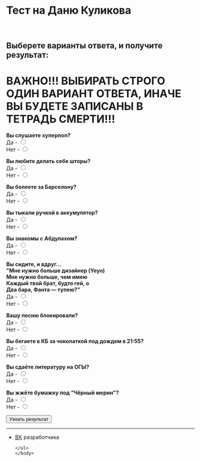 <!DOCTYPE html>
<html>
	<head>
		<title>Тест на Даню Куликова</title>
		<meta charset="utf-8">	
		<link rel="stylesheet" href="main.css"/>
		<link rel="preconnect" href="https://fonts.googleapis.com">
<link rel="preconnect" href="https://fonts.gstatic.com" crossorigin>
<link href="https://fonts.googleapis.com/css2?family=Raleway:wght@300&display=swap" rel="stylesheet">
	</head>
	<body>
		<h1 class="title">Тест на Даню Куликова</h1> <br>
 <h2 class="title">Выберете варианты ответа, и получите результат:</h2>
 <h1 class="title">ВАЖНО!!! ВЫБИРАТЬ СТРОГО ОДИН ВАРИАНТ ОТВЕТА, ИНАЧЕ ВЫ БУДЕТЕ ЗАПИСАНЫ В ТЕТРАДЬ СМЕРТИ!!!</h1>
 <div class="text">
	 <p class="text"><b>Вы слушаете хуперпоп?</b><br>Да - <input type="radio" name="name1" id="n1" value="1"><br> Нет - <input name="name1" type="radio" id="n2" value="0"> </p>
	 <p class="text"><b>Вы любите делать себе шторы?</b><br>Да - <input type="radio" id="n3" value="1" name="name2"><br> Нет - <input type="radio" id="n4" value="0" name="name2"> </p>
	 <p class="text"><b>Вы болеете за Барселону?</b><br>Да - <input type="radio" name="name3" id="n1" value="1"><br> Нет - <input name="name3" type="radio" id="n2" value="0"> </p>
	 <p class="text"><b>Вы тыкали ручкой в аккумулятор?</b><br>Да - <input type="radio" name="name4" id="n1" value="1"><br> Нет - <input name="name4" type="radio" id="n2" value="0"> </p>
	 <p class="text"><b>Вы знакомы с Абдулахом?</b><br>Да - <input type="radio" name="name5" id="n1" value="1"><br> Нет - <input name="name5" type="radio" id="n2" value="0"> 
		<p class="text"><b>Вы сидите, и вдруг...<br> "Мне нужно больше дизайнер (Yeyo)<br>
            Мне нужно больше, чем имею<br>
            Каждый твой брат, будто гей, о<br>
            Два бара, Фанта — тупею?"</b><br>Да - <input type="radio" name="name6" id="n1" value="1"><br> Нет - <input name="name6" type="radio" id="n2" value="0"> </p>
		<p class="text"><b>Вашу песню блокировали?</b><br>Да - <input type="radio" name="name7" id="n1" value="1"><br> Нет - <input name="name7" type="radio" id="n2" value="0"> </p>
		<p class="text"><b>Вы бегаете в КБ за чоколаткой под дождем в 21:55?</b><br>Да - <input type="radio" name="name8" id="n1" value="1"><br> Нет - <input name="name8" type="radio" id="n2" value="0"> 
			<p class="text"><b>Вы сдаёте литературу на ОГЫ?</b><br>Да - <input type="radio" name="name9" id="n1" value="1"><br> Нет - <input name="name9" type="radio" id="n2" value="0"> </p>
			<p class="text"><b>Вы жжёте бумажку под "Чёрный мерин"?</b><br>Да - <input type="radio" name="name10" id="n1" value="1"><br> Нет - <input name="name10" type="radio" id="n2" value="0"> </p>
	 </div>
	 <button class="btn1">Узнать результат</button> 
  <br>
  <center>
	  <div class="text">
		  	<div class="out1" id="out"></div>
</div>
</div>
  </center>
<script src="main.js"></script>	
	<hr>
	<ul>
		<li class="vk"><a href="https://vk.com/whoamin">ВК</a> разработчика</li>

	</ul>  
	</body>
</html>
